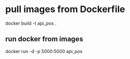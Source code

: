 # pull images from Dockerfile

docker build -t api_pos .

## run docker from images

docker run -d -p 5000:5000 api_pos
